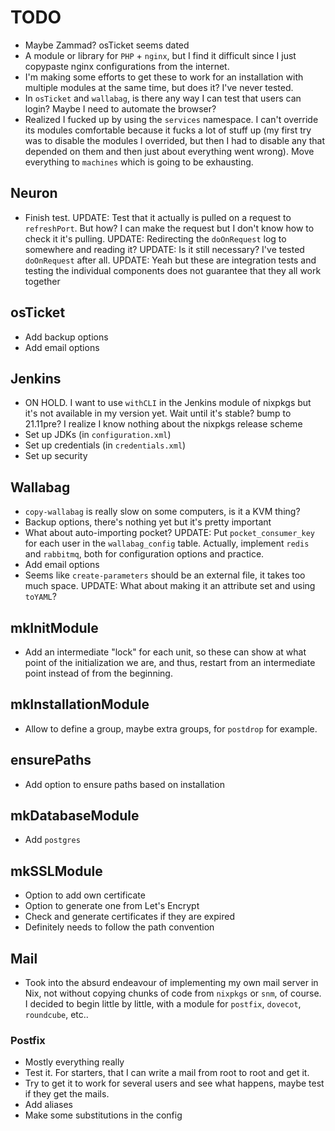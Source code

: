 # TODO
* Maybe Zammad? osTicket seems dated
* A module or library for `PHP` + `nginx`, but I find it difficult since I just copypaste nginx configurations from the internet.
* I'm making some efforts to get these to work for an installation with multiple modules at the same time, but does it? I've never tested.
* In `osTicket` and `wallabag`, is there any way I can test that users can login? Maybe I need to automate the browser?
* Realized I fucked up by using the `services` namespace. I can't override its modules comfortable because it fucks a lot of stuff up (my first try was to disable the modules I overrided, but then I had to disable any that depended on them and then just about everything went wrong). Move everything to `machines` which is going to be exhausting.

## Neuron
* Finish test. UPDATE: Test that it actually is pulled on a request to `refreshPort`. But how? I can make the request but I don't know how to check it it's pulling. UPDATE: Redirecting the `doOnRequest` log to somewhere and reading it? UPDATE: Is it still necessary? I've tested `doOnRequest` after all. UPDATE: Yeah but these are integration tests and testing the individual components does not guarantee that they all work together

## osTicket
* Add backup options
* Add email options

## Jenkins
* ON HOLD. I want to use `withCLI` in the Jenkins module of nixpkgs but it's not available in my version yet. Wait until it's stable? bump to 21.11pre? I realize I know nothing about the nixpkgs release scheme
* Set up JDKs (in `configuration.xml`)
* Set up credentials (in `credentials.xml`)
* Set up security

## Wallabag
* `copy-wallabag` is really slow on some computers, is it a KVM thing?
* Backup options, there's nothing yet but it's pretty important
* What about auto-importing pocket? UPDATE: Put `pocket_consumer_key` for each user in the `wallabag_config` table. Actually, implement `redis` and `rabbitmq`, both for configuration options and practice.
* Add email options
* Seems like `create-parameters` should be an external file, it takes too much space. UPDATE: What about making it an attribute set and using `toYAML`?

## mkInitModule
* Add an intermediate "lock" for each unit, so these can show at what point of the initialization we are, and thus, restart from an intermediate point instead of from the beginning.

## mkInstallationModule
* Allow to define a group, maybe extra groups, for `postdrop` for example.

## ensurePaths
* Add option to ensure paths based on installation

## mkDatabaseModule
* Add `postgres`

## mkSSLModule
* Option to add own certificate
* Option to generate one from Let's Encrypt
* Check and generate certificates if they are expired
* Definitely needs to follow the path convention

## Mail
* Took into the absurd endeavour of implementing my own mail server in Nix, not without copying chunks of code from `nixpkgs` or `snm`, of course. I decided to begin little by little, with a module for `postfix`, `dovecot`, `roundcube`, etc..

### Postfix
* Mostly everything really
* Test it. For starters, that I can write a mail from root to root and get it.
* Try to get it to work for several users and see what happens, maybe test if they get the mails.
* Add aliases
* Make some substitutions in the config
